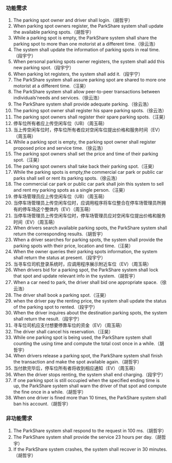 ### 功能需求

1. The parking spot owner and driver shall login.（胡哲宇）
2. When parking spot owners register, the ParkShare system shall update the available parking spots.（胡哲宇）
3. While a parking spot is empty, the ParkShare system shall share the parking spot to more than one motorist at a different time.（徐云浩）
4. The system shall update the information of parking spots in real time.（段宇宁）
5. When personal parking spots owner registers, the system shall add this new parking spot.（段宇宁）
6. When parking lot registers, the system shall add it.（段宇宁）
7. The ParkShare system shall assure parking spot are shared to more one motorist at a different time.（汪昊）
8. The ParkShare system shall allow peer-to-peer transactions between individuals’needs and services.（徐云浩）
9. The ParkShare system shall provide adequate parking.（徐云浩）
10. The parking spot owner shall register his spare parking spots.（徐云浩）
11. The parking spot owners shall register their spare parking spots.（汪昊）
12. 停车位所有者应上传空闲车位（UB）（周玉萌）
13. 当上传空闲车位时，停车位所有者应对空闲车位提出价格和服务时间（EV）（周玉萌）
14. While a parking spot is empty, the parking spot owner shall register proposed price and service time.（徐云浩）
15. The parking spot owners shall set the price and time of their parking spot.（汪昊）
16. The parking spot owners shall take back their parking spot.（汪昊）
17. While the parking spots is empty,the commercial car park or public car parks shall sell or rent its parking spots.（徐云浩）
18. The commercial car park or public car park shall join this system to sell and rent my parking spots as a single person.（汪昊）
19. 停车场管理员应上传空闲车位（UB）（周玉萌）
20. 当停车场管理员上传空闲车位时，应调用程序将车位整合在停车场管理员所拥有的停车场这个整体内（EV）（周玉萌）
21. 当停车场管理员上传空闲车位时，停车场管理员应对空闲车位提出价格和服务时间（EV）（周玉萌）
22. When drivers search available parking spots, the ParkShare system shall return the corresponding results.（胡哲宇）
23. When a driver searches for parking spots, the system shall provide the parking spots with their price, location and time.（汪昊）
24. When the owner queries their parking spots information, the system shall return the status at present.（段宇宁）
25. 当寻车位司机登录系统时，应调用程序展示附近车位（EV）（周玉萌）
26. When drivers bid for a parking spot, the ParkShare system shall lock that spot and update relevant info in the system.（胡哲宇）
27. When a car need to park, the driver shall bid one appropriate space.（徐云浩）
28. The driver shall book a parking spot.（汪昊）
29. when the driver pay the renting price, the system shall update the status of the parking spot to rented.（段宇宁）
30. When the driver inquires about the destination parking spots, the system shall return the result.（段宇宁）
31. 寻车位司机应支付想要停靠车位的资金（EV）（周玉萌）
32. The driver shall cancel his reservation.（汪昊）
33. While one parking spot is being used, the ParkShare system shall counting the using time and compute the total cost once in a while.（胡哲宇）
34. When drivers release a parking spot, the ParkShare system shall finish the transaction and make the spot available again.（胡哲宇）
35. 当付款完毕后，停车位所有者将收到相应通知（EV）（周玉萌）
36. When the driver stops renting, the system shall end charging.（段宇宁）
37. If one parking spot is still occupied when the specified ending time is up, the ParkShare system shall warn the driver of that spot and compute the fine once in a while.（胡哲宇）
38. When one driver is fined more than 10 times, the ParkShare system shall ban his account.（胡哲宇）

### 非功能需求

1. The ParkShare system shall respond to the request in 100 ms.（胡哲宇）
2. The ParkShare system shall provide the service 23 hours per day.（胡哲宇）
3. If the ParkShare system crashes, the system shall recover in 30 minutes.（胡哲宇）